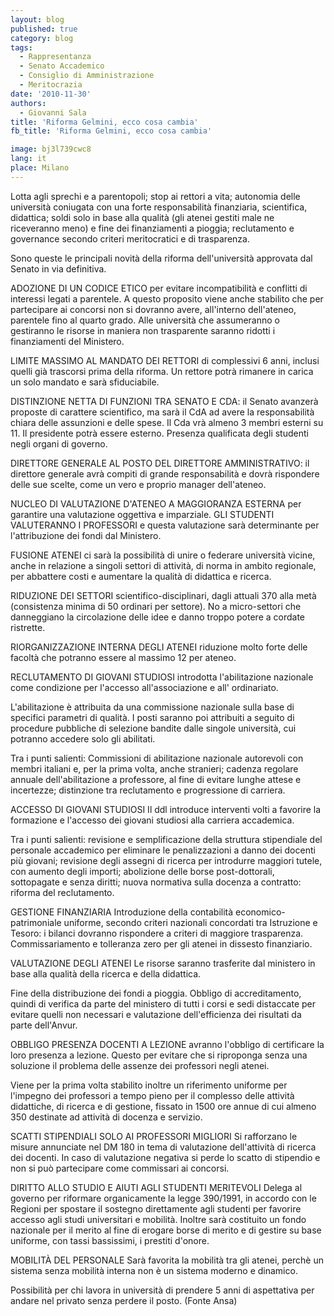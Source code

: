 ```yaml
---
layout: blog
published: true
category: blog
tags:
  - Rappresentanza
  - Senato Accademico
  - Consiglio di Amministrazione
  - Meritocrazia
date: '2010-11-30'
authors:
  - Giovanni Sala
title: 'Riforma Gelmini, ecco cosa cambia'
fb_title: 'Riforma Gelmini, ecco cosa cambia'

image: bj3l739cwc8
lang: it
place: Milano
---
```


Lotta agli sprechi e a parentopoli; stop ai rettori a vita; autonomia delle università coniugata con una forte responsabilità finanziaria, scientifica, didattica; soldi solo in base alla qualità (gli atenei gestiti male ne riceveranno meno) e fine dei finanziamenti a pioggia; reclutamento e governance secondo criteri meritocratici e di trasparenza.

Sono queste le principali novità della riforma dell'università approvata dal Senato in via definitiva.

ADOZIONE DI UN CODICE ETICO per evitare incompatibilità e conflitti di interessi legati a parentele. A questo proposito viene anche stabilito che per partecipare ai concorsi non si dovranno avere, all'interno dell'ateneo, parentele fino al quarto grado. Alle università che assumeranno o gestiranno le risorse in maniera non trasparente saranno ridotti i finanziamenti del Ministero.

LIMITE MASSIMO AL MANDATO DEI RETTORI di complessivi 6 anni, inclusi quelli già trascorsi prima della riforma. Un rettore potrà rimanere in carica un solo mandato e sarà sfiduciabile.

DISTINZIONE NETTA DI FUNZIONI TRA SENATO E CDA: il Senato avanzerà proposte di carattere scientifico, ma sarà il CdA ad avere la responsabilità chiara delle assunzioni e delle spese. Il Cda vrà almeno 3 membri esterni su 11. Il presidente potrà essere esterno. Presenza qualificata degli studenti negli organi di governo.

DIRETTORE GENERALE AL POSTO DEL DIRETTORE AMMINISTRATIVO: il direttore generale avrà compiti di grande responsabilità e dovrà rispondere delle sue scelte, come un vero e proprio manager dell'ateneo.

NUCLEO DI VALUTAZIONE D'ATENEO A MAGGIORANZA ESTERNA per garantire una valutazione oggettiva e imparziale. GLI STUDENTI VALUTERANNO I PROFESSORI e questa valutazione sarà determinante per l'attribuzione dei fondi dal Ministero.

FUSIONE ATENEI ci sarà la possibilità di unire o federare università vicine, anche in relazione a singoli settori di attività, di norma in ambito regionale, per abbattere costi e aumentare la qualità di didattica e ricerca.

RIDUZIONE DEI SETTORI scientifico-disciplinari, dagli attuali 370 alla metà (consistenza minima di 50 ordinari per settore). No a micro-settori che danneggiano la circolazione delle idee e danno troppo potere a cordate ristrette.

RIORGANIZZAZIONE INTERNA DEGLI ATENEI riduzione molto forte delle facoltà che potranno essere al massimo 12 per ateneo.

RECLUTAMENTO DI GIOVANI STUDIOSI introdotta l'abilitazione nazionale come condizione per l'accesso all'associazione e all' ordinariato.

L'abilitazione è attribuita da una commissione nazionale sulla base di specifici parametri di qualità. I posti saranno poi attribuiti a seguito di procedure pubbliche di selezione bandite dalle singole università, cui potranno accedere solo gli abilitati.

Tra i punti salienti: Commissioni di abilitazione nazionale autorevoli con membri italiani e, per la prima volta, anche stranieri; cadenza regolare annuale dell'abilitazione a professore, al fine di evitare lunghe attese e incertezze; distinzione tra reclutamento e progressione di carriera.

ACCESSO DI GIOVANI STUDIOSI Il ddl introduce interventi volti a favorire la formazione e l'accesso dei giovani studiosi alla carriera accademica.

Tra i punti salienti: revisione e semplificazione della struttura stipendiale del personale accademico per eliminare le penalizzazioni a danno dei docenti più giovani; revisione degli assegni di ricerca per introdurre maggiori tutele, con aumento degli importi; abolizione delle borse post-dottorali, sottopagate e senza diritti; nuova normativa sulla docenza a contratto: riforma del reclutamento.

GESTIONE FINANZIARIA Introduzione della contabilità economico-patrimoniale uniforme, secondo criteri nazionali concordati tra Istruzione e Tesoro: i bilanci dovranno rispondere a criteri di maggiore trasparenza. Commissariamento e tolleranza zero per gli atenei in dissesto finanziario.

VALUTAZIONE DEGLI ATENEI Le risorse saranno trasferite dal ministero in base alla qualità della ricerca e della didattica.

Fine della distribuzione dei fondi a pioggia. Obbligo di accreditamento, quindi di verifica da parte del ministero di tutti i corsi e sedi distaccate per evitare quelli non necessari e valutazione dell'efficienza dei risultati da parte dell'Anvur.

OBBLIGO PRESENZA DOCENTI A LEZIONE avranno l'obbligo di certificare la loro presenza a lezione. Questo per evitare che si riproponga senza una soluzione il problema delle assenze dei professori negli atenei.

Viene per la prima volta stabilito inoltre un riferimento uniforme per l'impegno dei professori a tempo pieno per il complesso delle attività didattiche, di ricerca e di gestione, fissato in 1500 ore annue di cui almeno 350 destinate ad attività di docenza e servizio.

SCATTI STIPENDIALI SOLO AI PROFESSORI MIGLIORI Si rafforzano le misure annunciate nel DM 180 in tema di valutazione dell'attività di ricerca dei docenti. In caso di valutazione negativa si perde lo scatto di stipendio e non si può partecipare come commissari ai concorsi.

DIRITTO ALLO STUDIO E AIUTI AGLI STUDENTI MERITEVOLI Delega al governo per riformare organicamente la legge 390/1991, in accordo con le Regioni per spostare il sostegno direttamente agli studenti per favorire accesso agli studi universitari e mobilità. Inoltre sarà costituito un fondo nazionale per il merito al fine di erogare borse di merito e di gestire su base uniforme, con tassi bassissimi, i prestiti d'onore.

MOBILITÀ DEL PERSONALE Sarà favorita la mobilità tra gli atenei, perchè un sistema senza mobilità interna non è un sistema moderno e dinamico.

Possibilità per chi lavora in università di prendere 5 anni di aspettativa per andare nel privato senza perdere il posto. (Fonte Ansa)

